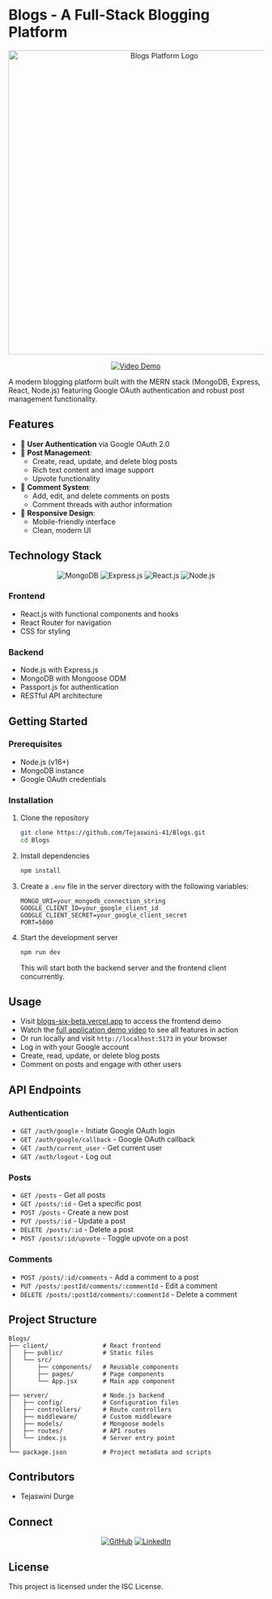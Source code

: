 # Blogs - A Full-Stack Blogging Platform

<p align="center">
  <img src="https://executivecareerbrand.com/wp-content/uploads/2011/04/blog-49006_640.png" alt="Blogs Platform Logo" width="600">
</p>

<p align="center">
  <!-- <a href="https://blogs-six-beta.vercel.app"><img src="https://img.shields.io/badge/View_Frontend_Demo-Vercel-blue?style=for-the-badge&logo=vercel" alt="Frontend Demo"></a> -->
  <a href="https://drive.google.com/drive/folders/1ofNx06XGDIeyudOSy3672XkejEaWBQf3?usp=sharing"><img src="https://img.shields.io/badge/Watch_Video_Demo-Drive-red?style=for-the-badge&logo=google-drive" alt="Video Demo"></a>
</p>

A modern blogging platform built with the MERN stack (MongoDB, Express, React, Node.js) featuring Google OAuth authentication and robust post management functionality.

## Features

- 🔐 **User Authentication** via Google OAuth 2.0
- 📝 **Post Management**:
  - Create, read, update, and delete blog posts
  - Rich text content and image support
  - Upvote functionality
- 💬 **Comment System**:
  - Add, edit, and delete comments on posts
  - Comment threads with author information
- 📱 **Responsive Design**:
  - Mobile-friendly interface
  - Clean, modern UI

## Technology Stack

<p align="center">
  <img src="https://img.shields.io/badge/MongoDB-4EA94B?style=for-the-badge&logo=mongodb&logoColor=white" alt="MongoDB">
  <img src="https://img.shields.io/badge/Express-000000?style=for-the-badge&logo=express&logoColor=white" alt="Express.js">
  <img src="https://img.shields.io/badge/React-61DAFB?style=for-the-badge&logo=react&logoColor=black" alt="React.js">
  <img src="https://img.shields.io/badge/Node.js-339933?style=for-the-badge&logo=nodedotjs&logoColor=white" alt="Node.js">
</p>

### Frontend
- React.js with functional components and hooks
- React Router for navigation
- CSS for styling

### Backend
- Node.js with Express.js
- MongoDB with Mongoose ODM
- Passport.js for authentication
- RESTful API architecture

## Getting Started

### Prerequisites

- Node.js (v16+)
- MongoDB instance
- Google OAuth credentials

### Installation

1. Clone the repository
   ```bash
   git clone https://github.com/Tejaswini-41/Blogs.git
   cd Blogs
   ```

2. Install dependencies
   ```bash
   npm install
   ```

3. Create a `.env` file in the server directory with the following variables:
   ```
   MONGO_URI=your_mongodb_connection_string
   GOOGLE_CLIENT_ID=your_google_client_id
   GOOGLE_CLIENT_SECRET=your_google_client_secret
   PORT=5000
   ```

4. Start the development server
   ```bash
   npm run dev
   ```
   This will start both the backend server and the frontend client concurrently.

## Usage

- Visit [blogs-six-beta.vercel.app](https://blogs-six-beta.vercel.app) to access the frontend demo
- Watch the [full application demo video](https://drive.google.com/drive/folders/1ofNx06XGDIeyudOSy3672XkejEaWBQf3?usp=sharing) to see all features in action
- Or run locally and visit `http://localhost:5173` in your browser
- Log in with your Google account
- Create, read, update, or delete blog posts
- Comment on posts and engage with other users

## API Endpoints

### Authentication
- `GET /auth/google` - Initiate Google OAuth login
- `GET /auth/google/callback` - Google OAuth callback
- `GET /auth/current_user` - Get current user
- `GET /auth/logout` - Log out

### Posts
- `GET /posts` - Get all posts
- `GET /posts/:id` - Get a specific post
- `POST /posts` - Create a new post
- `PUT /posts/:id` - Update a post
- `DELETE /posts/:id` - Delete a post
- `POST /posts/:id/upvote` - Toggle upvote on a post

### Comments
- `POST /posts/:id/comments` - Add a comment to a post
- `PUT /posts/:postId/comments/:commentId` - Edit a comment
- `DELETE /posts/:postId/comments/:commentId` - Delete a comment

## Project Structure

```
Blogs/
├── client/               # React frontend
│   ├── public/           # Static files
│   └── src/
│       ├── components/   # Reusable components
│       ├── pages/        # Page components
│       └── App.jsx       # Main app component
│
├── server/               # Node.js backend
│   ├── config/           # Configuration files
│   ├── controllers/      # Route controllers
│   ├── middleware/       # Custom middleware
│   ├── models/           # Mongoose models
│   ├── routes/           # API routes
│   └── index.js          # Server entry point
│
└── package.json          # Project metadata and scripts
```

## Contributors

- Tejaswini Durge

## Connect

<p align="center">
  <a href="https://github.com/Tejaswini-41"><img src="https://img.shields.io/badge/GitHub-100000?style=for-the-badge&logo=github&logoColor=white" alt="GitHub"></a>
  <a href="https://www.linkedin.com/in/tejaswinidurge/"><img src="https://img.shields.io/badge/LinkedIn-0077B5?style=for-the-badge&logo=linkedin&logoColor=white" alt="LinkedIn"></a>
</p>

## License

This project is licensed under the ISC License.